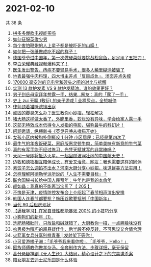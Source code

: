 # 2021-02-10

共 38 条

<!-- BEGIN ZHIHUVIDEO -->
<!-- 最后更新时间 Wed Feb 10 2021 19:12:27 GMT+0800 (CST) -->
1. [拼多多爆款电视能买吗](https://www.zhihu.com/zvideo/1342604350229901312)
1. [如何征服英俊少男](https://www.zhihu.com/zvideo/1342788268392423424)
1. [每个害怕鞭炮的人上辈子都是被吓死的山臊！](https://www.zhihu.com/zvideo/1342786130912276480)
1. [如何把一张纸做成吃不起的样子！](https://www.zhihu.com/zvideo/1342843500736577536)
1. [德国爷爷过中国年，第一次做硬菜就要挑战松鼠鱼，足足用了五把刀！](https://www.zhihu.com/zvideo/1342254093277118464)
1. [李白荣耀典藏视频爆料来了！](https://www.zhihu.com/zvideo/1342602584356511744)
1. [医生发出警告，痔疮不要轻易手术，很多人稀里糊涂被骗了](https://www.zhihu.com/zvideo/1342570458416513024)
1. [地表最强牛肉料理，四大博主差点「反目成仇」，场面差点失控](https://www.zhihu.com/zvideo/1341899773172056064)
1. [170000 毫安时的充电宝和砖头之间的对比与拆解](https://www.zhihu.com/zvideo/1342609784210604032)
1. [实测 13 款护发素 VS 9 款护发精油，谁的效果更好？](https://www.zhihu.com/zvideo/1340718883431481344)
1. [男子到岳母家拜年想露一手，结果…网友：真的「露了一手」](https://www.zhihu.com/zvideo/1342779152131379200)
1. [史上 zui 无聊 (敷衍) 的亲子游戏 | 全程尿点，全想喊停](https://www.zhihu.com/zvideo/1342782947007623168)
1. [律师顶着猫咪滤镜出庭](https://www.zhihu.com/zvideo/1342801624650125312)
1. [顽固的脚臭怎么办？医生教你小妙招，轻松解决](https://www.zhihu.com/zvideo/1342533180096782336)
1. [猪大肠这样做太香了，外脆里香，软烂没有异味，学会给家人露一手](https://www.zhihu.com/zvideo/1342756298946031616)
1. [这部无特效成本低得令人发指的电影，堪称最牛的科幻片！](https://www.zhihu.com/zvideo/1342760136708997120)
1. [问题邀请，纵横新书《英灵召唤从撸猫开始》](https://www.zhihu.com/zvideo/1342806145392644096)
1. [女孩小区内被狗扑倒撕咬 1 分钟 小区居民：已经是第四次了](https://www.zhihu.com/zvideo/1342436709645062144)
1. [最牛气的年夜饭硬菜，家庭版惠灵顿牛肉，简单美味有新意的牛气菜](https://www.zhihu.com/zvideo/1342700558109540352)
1. [真的有写手能不经过练习，光凭天赋就写的非常棒吗？](https://www.zhihu.com/zvideo/1342618580819562496)
1. [天问一号即将抵达火星，一起回顾波澜壮阔的中国航天史！](https://www.zhihu.com/zvideo/1342439124003905536)
1. [边牧和德牧相互陪伴成长，有爱又治愈，网友：我也需要这样的同伴](https://www.zhihu.com/zvideo/1341688704381976576)
1. [素饺子怎么调馅不出水？河南大厨分享小妙招，味道鲜美方法实用！](https://www.zhihu.com/zvideo/1342494764030296064)
1. [怎样理解阿德勒学派所说的「人生不需要目标」？](https://www.zhihu.com/zvideo/1342565074314207232)
1. [联合国秘书长给中国人民拜年：牛年也是我的本命年](https://www.zhihu.com/zvideo/1342533830067167232)
1. [颜如晶：我真的不能再当宝贝了【 205 】](https://www.zhihu.com/zvideo/1342432239355887616)
1. [不愧是天津，疫情防控发布会上介绍起了春节相声演出安排](https://www.zhihu.com/zvideo/1342069748985688064)
1. [韩国人连春节都要抢？施压谷歌要抵制「中国新年」](https://www.zhihu.com/zvideo/1342461697362169856)
1. [当代 90 后租房现状](https://www.zhihu.com/zvideo/1342533191647830016)
1. [【逼我学习】在家自律性都能暴涨 200% 的小技巧分享](https://www.zhihu.com/zvideo/1341721911898910720)
1. [小狗狗们的新年（1）](https://www.zhihu.com/zvideo/1342424645539266560)
1. [洗肥肠猪肚时，只放盐和碱就错了，大厨教你一招，一点腥臊味没有](https://www.zhihu.com/zvideo/1342393753190014976)
1. [构思极为精巧的超悬疑佳作，后半段不停反转，不可思议又合情合理](https://www.zhihu.com/zvideo/1342535789863960576)
1. [火箭军女兵分享别样青春 | 发射架下等你！](https://www.zhihu.com/zvideo/1342422159751340032)
1. [小可爱游橘子洲：「毛爷爷我来看你啦」，「毛爷爷，Hello！」](https://www.zhihu.com/zvideo/1342438917933662208)
1. [回族师傅教你做羊杂汤，全套制作方法，步骤详细，毫无保留](https://www.zhihu.com/zvideo/1342192593678024704)
1. [高分悬疑神剧《无人生还》大结局，精心设计之下的完美谋杀案](https://www.zhihu.com/zvideo/1342490962162069504)
1. [陪女朋友去迪士尼乐园是什么体验](https://www.zhihu.com/zvideo/1340045231849504768)
<!-- END ZHIHUVIDEO -->
